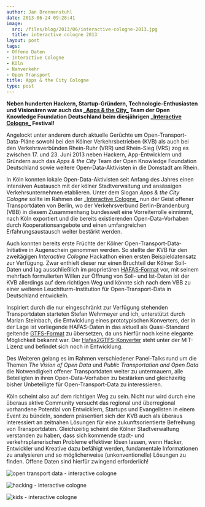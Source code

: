 ```yaml
---
author: Jan Brennenstuhl
date: 2013-06-24 09:28:41
image:
  src: /files/blog/2013/06/interactive-cologne-2013.jpg
  title: interactive cologne 2013
layout: post
tags:
- Offene Daten
- Interactive Cologne
- Köln
- Nahverkehr
- Open Transport
title: Apps & the City Cologne
type: post
---
```


**Neben hunderten Hackern, Startup-Gründern, Technologie-Enthusiasten und Visionären war auch das _[Apps & the City_](http://appsandthecity.net/) Team der Open Knowledge Foundation Deutschland beim diesjährigen _[Interactive Cologne_](/blog/2013/06/interactive-cologne-apps-the-city/) Festival!**

Angelockt unter anderem durch aktuelle Gerüchte um Open-Transport-Data-Pläne sowohl bei den Kölner Verkehrsbetrieben (KVB) als auch bei den Verkehrsverbünden Rhein-Ruhr (VRR) und Rhein-Sieg (VRS) zog es zwischen 17. und 23. Juni 2013 neben Hackern, App-Entwicklern und Gründern auch das _Apps & the City_ Team der Open Knowledge Foundation Deutschland sowie weitere Open-Data-Aktivisten in die Domstadt am Rhein.

In Köln konnten lokale Open-Data-Aktivisten seit Anfang des Jahres einen intensiven Austausch mit der kölner Stadtverwaltung und ansässigen Verkehrsunternehmen etablieren. Unter dem Slogan _Apps & the City Cologne_ sollte im Rahmen der _[Interactive Cologne_](http://interactive-cologne.com/) nun der Geist offener Transportdaten von Berlin, wo der Verkehrsverbund Berlin-Brandenburg (VBB) in diesem Zusammenhang bundesweit eine Vorreiterrolle einnimmt, nach Köln exportiert und die bereits existierenden Open-Data-Vorhaben durch Kooperationsangebote und einen umfangreichen Erfahrungsaustausch weiter bestärkt werden.

Auch konnten bereits erste Früchte der Kölner Open-Transport-Data-Initiative in Augenschein genommen werden. So stellte der KVB für den zweitägigen _Interactive Cologne_ Hackathon einen ersten Beispieldatensatz zur Verfügung. Zwar enthielt dieser nur einen Bruchteil der Kölner Soll-Daten und lag ausschließlich im proprietären [HAFAS-Format](http://de.wikipedia.org/wiki/HAFAS) vor, mit seinem mehrfach formulierten Willen zur Öffnung von Soll- und Ist-Daten ist der KVB allerdings auf dem richtigen Weg und könnte sich nach dem VBB zu einer weiteren Leuchtturm-Institution für Open-Transport-Data in Deutschland entwickeln.

Inspiriert durch die nur eingeschränkt zur Verfügung stehenden Transportdaten starteten Stefan Wehrmeyer und ich, unterstützt durch Marian Steinbach, die Entwicklung eines prototypischen Konverters, der in der Lage ist vorliegende HAFAS-Daten in das aktuell als Quasi-Standard geltende [GTFS-Format](https://developers.google.com/transit/gtfs/) zu übersetzen, da uns hierfür noch keine elegante Möglichkeit bekannt war. Der [Hafas2GTFS-Konverter](https://github.com/stefanw/hafas2gtfs) steht unter der MIT-Lizenz und befindet sich noch in Entwicklung.

Des Weiteren gelang es im Rahmen verschiedener Panel-Talks rund um die Themen _The Vision of Open Data_ und _Public Transportation and Open Data_ die Notwendigkeit offener Transportdaten weiter zu untermauern, alle Beteiligten in ihren Open-Data-Vorhaben zu bestärken und gleichzeitig bisher Unbeteiligte für Open-Transport-Data zu interessieren.

Köln scheint also auf dem richtigen Weg zu sein. Nicht nur wird durch eine überaus aktive Community versucht das regional und überregional vorhandene Potential von Entwicklern, Startups und Evangelisten in einem Event zu bündeln, sondern präsentiert sich der KVB auch als überaus interessiert an zeitnahen Lösungen für eine zukunftsorientierte Befreihung von Transportdaten. Gleichzeitig scheint die Kölner Stadtverwaltung verstanden zu haben, dass sich kommende stadt- und verkehrsplanerischen Probleme effektiver lösen lassen, wenn Hacker, Entwickler und Kreative dazu befähigt werden, fundamentale Informationen zu analysieren und so möglicherweise (unkonventionelle) Lösungen zu finden. Offene Daten sind hierfür zwingend erforderlich!

![open transport data - interactive cologne](/files/blog/2013/06/open-transport-data-interactive-cologne.jpg)

![hacking -  interactive cologne](/files/blog/2013/06/hacking-interactive-cologne.jpg)

![kids - interactive cologne](/files/blog/2013/06/kids-interactive-cologne.jpg)